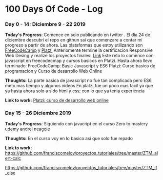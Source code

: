 # 100 Days Of Code - Log

### Day 0 - 14: Diciembre 9 - 22 2019 

**Today's Progress**: Comence en solo publicando en twitter . El dia 24 de diciembre descubri el repo en githun sai que comenzare a contar mi progreso a partir de ahora.
Las plataformas que estoy utilizando son [FreeCodeCamp](https://www.freecodecamp.org/franciscomelov) y [Platzi](https://platzi.com/@franciscomelov/) 
Anteriomente termine la certificacion Responsive Web Desing y realize los proyectos finales. [Link](https://franciscomelov.github.io/)
Este reto lo comence con javascript en freecodecmap y cursos basicos en Platzi.
Hasta ahora llevo terminado:
FreeCodeCamp: Basic Javascript y ES6
Platzi: Curso basico de programacion y Curso de desarrollo Web Online

**Thoughts:** La parte basica de javascript no fue tan complicada pero ES6 meto mas tiempo y algunos videos 
En platzi fue un poco mas facil ya que ya hasta ahora solo a sido html y css; con lo que ya tenia experiencia

**Link to work:** 
[Platzi: curso de desarrollo web online](https://github.com/franciscomelov/proyectos_tutoriales/tree/master/Platzi-desarroll_web)

### Day 15 - 26 Diciembre 2019
**Today's Progress**: Siguiendo con javacript en el curso Zero to mastery udemy andrei neagoie

**Thoughts:** En el curso voy en lo basico asi que solo fue repado

**Link to work:** 
https://github.com/franciscomelov/proyectos_tutoriales/tree/master/ZTM_alert-calc

https://github.com/franciscomelov/proyectos_tutoriales/tree/master/ZTM_if_else
